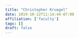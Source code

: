 ```yaml
---
title: "Christopher Kruegel"
date: 2019-10-22T11:14:44-07:00
affiliation: ['faculty']
tags: []
draft: false
---
```


